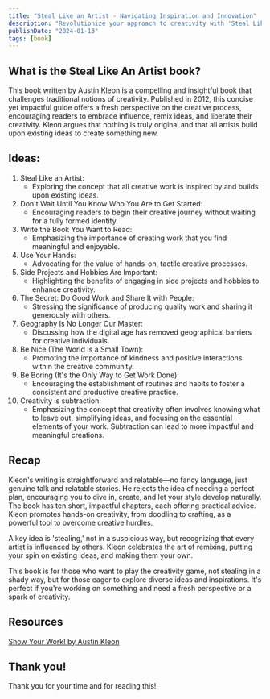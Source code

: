 ```yaml
---
title: "Steal Like an Artist - Navigating Inspiration and Innovation"
description: "Revolutionize your approach to creativity with 'Steal Like an Artist.' Transform influence into innovation for a truly unique journey of yours."
publishDate: "2024-01-13"
tags: [book]
---
```


## What is the Steal Like An Artist book?

This book written by Austin Kleon is a compelling and insightful book that challenges traditional notions of creativity. Published in 2012, this concise yet impactful guide offers a fresh perspective on the creative process, encouraging readers to embrace influence, remix ideas, and liberate their creativity. Kleon argues that nothing is truly original and that all artists build upon existing ideas to create something new.

## Ideas:

1. Steal Like an Artist:
   - Exploring the concept that all creative work is inspired by and builds upon existing ideas.
2. Don't Wait Until You Know Who You Are to Get Started:
   - Encouraging readers to begin their creative journey without waiting for a fully formed identity.
3. Write the Book You Want to Read:
   - Emphasizing the importance of creating work that you find meaningful and enjoyable.
4. Use Your Hands:
   - Advocating for the value of hands-on, tactile creative processes.
5. Side Projects and Hobbies Are Important:
   - Highlighting the benefits of engaging in side projects and hobbies to enhance creativity.
6. The Secret: Do Good Work and Share It with People:
   - Stressing the significance of producing quality work and sharing it generously with others.
7. Geography Is No Longer Our Master:
   - Discussing how the digital age has removed geographical barriers for creative individuals.
8. Be Nice (The World Is a Small Town):
   - Promoting the importance of kindness and positive interactions within the creative community.
9. Be Boring (It's the Only Way to Get Work Done):
   - Encouraging the establishment of routines and habits to foster a consistent and productive creative practice.
10. Creativity is subtraction:
    - Emphasizing the concept that creativity often involves knowing what to leave out, simplifying ideas, and focusing on the essential elements of your work. Subtraction can lead to more impactful and meaningful creations.

## Recap

Kleon's writing is straightforward and relatable—no fancy language, just genuine talk and relatable stories. He rejects the idea of needing a perfect plan, encouraging you to dive in, create, and let your style develop naturally. The book has ten short, impactful chapters, each offering practical advice. Kleon promotes hands-on creativity, from doodling to crafting, as a powerful tool to overcome creative hurdles.

A key idea is 'stealing,' not in a suspicious way, but recognizing that every artist is influenced by others. Kleon celebrates the art of remixing, putting your spin on existing ideas, and making them your own.

This book is for those who want to play the creativity game, not stealing in a shady way, but for those eager to explore diverse ideas and inspirations. It's perfect if you're working on something and need a fresh perspective or a spark of creativity.

## Resources

[Show Your Work! by Austin Kleon](https://austinkleon.com/steal/)

## Thank you!

Thank you for your time and for reading this!
